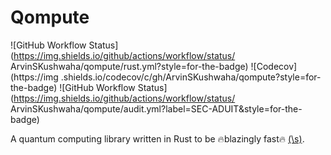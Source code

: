 # Qompute

![GitHub Workflow Status](https://img.shields.io/github/actions/workflow/status/
ArvinSKushwaha/qompute/rust.yml?style=for-the-badge) ![Codecov](https://img
.shields.io/codecov/c/gh/ArvinSKushwaha/qompute?style=for-the-badge)
![GitHub Workflow Status](https://img.shields.io/github/actions/workflow/status/
ArvinSKushwaha/qompute/audit.yml?label=SEC-ADUIT&style=for-the-badge)

A quantum computing library written in Rust to be :fire:blazingly fast:fire:
[(\s)](https://toneindicators.carrd.co/#masterlist).
